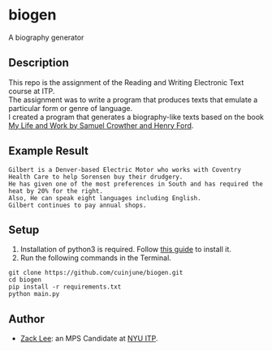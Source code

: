 # biogen
A biography generator

## Description
This repo is the assignment of the Reading and Writing Electronic Text course at ITP.  
The assignment was to write a program that produces texts that emulate a particular form or genre of language.  
I created a program that generates a biography-like texts based on the book [My Life and Work by Samuel Crowther and Henry Ford](https://www.gutenberg.org/ebooks/7213).

## Example Result
```
Gilbert is a Denver-based Electric Motor who works with Coventry Health Care to help Sorensen buy their drudgery.
He has given one of the most preferences in South and has required the heat by 20% for the right.
Also, He can speak eight languages including English.
Gilbert continues to pay annual shops.
```

## Setup
1. Installation of python3 is required. Follow [this guide](https://realpython.com/installing-python/) to install it.
2. Run the following commands in the Terminal.
```
git clone https://github.com/cuinjune/biogen.git
cd biogen
pip install -r requirements.txt
python main.py
```

## Author
* [Zack Lee](https://www.cuinjune.com/about): an MPS Candidate at [NYU ITP](https://itp.nyu.edu).
